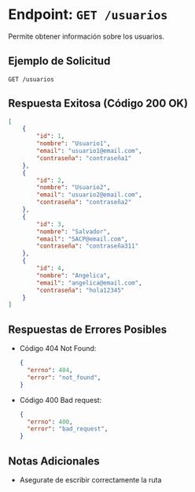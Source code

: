 # Endpoint: `GET /usuarios`

Permite obtener información sobre los usuarios.

## Ejemplo de Solicitud
```http
GET /usuarios
```

## Respuesta Exitosa (Código 200 OK)
```json
[
    {
        "id": 1,
        "nombre": "Usuario1",
        "email": "usuario1@email.com",
        "contraseña": "contraseña1"
    },
    {
        "id": 2,
        "nombre": "Usuario2",
        "email": "usuario2@email.com",
        "contraseña": "contraseña2"
    },
    {
        "id": 3,
        "nombre": "Salvador",
        "email": "SACP@email.com",
        "contraseña": "contraseña311"
    },
    {
        "id": 4,
        "nombre": "Angelica",
        "email": "angelica@email.com",
        "contraseña": "hola12345"
    }
]
```

## Respuestas de Errores Posibles
- Código 404 Not Found:

  ```json
  {
    "errno": 404,
    "error": "not_found",
  }
  ```

- Código 400 Bad request:
  ```json
  {
    "errno": 400,
    "error": "bad_request",
  }
  ``` 

## Notas Adicionales

- Asegurate de escribir correctamente la ruta